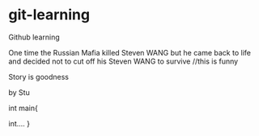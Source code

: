# git-learning
Github learning


One time the Russian Mafia killed Steven WANG but he came back to life and decided not to cut off his Steven WANG to survive
//this is funny

Story is goodness


by Stu

int main{
	
int....
}